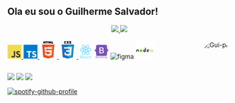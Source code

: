 ## Ola eu sou o Guilherme Salvador!
<div align="center">
  <a href="https://github.com/DevGuiSalvador">
 <img height="180em" src="https://github-readme-stats.vercel.app/api?username=DevGuiSalvador&show_icons=true&theme=light&include_all_commits=true&count_private=true"/>
 <img height="180em" src="https://github-readme-stats.vercel.app/api/top-langs/?username=devguisalvador&layout=compact&langs_count=7&theme=light"/>
</div>
<div style="display: inline_block"><br>
  <img src="https://raw.githubusercontent.com/devicons/devicon/master/icons/javascript/javascript-original.svg" alt="javascript" width="32" height="32"/>
  <img src="https://raw.githubusercontent.com/devicons/devicon/master/icons/typescript/typescript-original.svg" alt="typescript" width="32" height="32"/>
  <img src="https://raw.githubusercontent.com/devicons/devicon/master/icons/html5/html5-original-wordmark.svg" alt="html5" width="40" height="40"/>
  <img src="https://raw.githubusercontent.com/devicons/devicon/master/icons/css3/css3-original-wordmark.svg" alt="css3" width="40" height="40"/> </a>
  <img src="https://raw.githubusercontent.com/devicons/devicon/master/icons/react/react-original-wordmark.svg" alt="react" width="32" height="32"/>
  <img src="https://raw.githubusercontent.com/devicons/devicon/master/icons/bootstrap/bootstrap-plain-wordmark.svg" alt="bootstrap" width="32" height="32"/>
  <img src="https://www.vectorlogo.zone/logos/figma/figma-icon.svg" alt="figma" width="32" height="32"/>
  <img src="https://raw.githubusercontent.com/devicons/devicon/master/icons/nodejs/nodejs-original-wordmark.svg" alt="nodejs" width="40" height="40"/>
  <img align="right" alt="Gui-pic" height="150" style="border-radius:50px;" src="https://i.pinimg.com/474x/08/e5/ae/08e5aec8bb7817ebebe8aefae0825bed.jpg">
</div>
  
  ##
 
<div> 
  <a href="https://www.instagram.com/devguisalvador/" target="_blank"><img src="https://img.shields.io/badge/-Instagram-%23E4405F?style=for-the-badge&logo=instagram&logoColor=white" target="_blank"></a> 
  <a href = "https://mobile.twitter.com/DevGuiSalvador"><img src="https://img.shields.io/badge/Twitter-1DA1F2?style=for-the-badge&logo=twitter&logoColor=white"></a>
  <a href="https://www.linkedin.com/in/guilhermesalvador" target="_blank"><img src="https://img.shields.io/badge/-LinkedIn-%230077B5?style=for-the-badge&logo=linkedin&logoColor=white" target="_blank"></a> 

<br>
  
[![spotify-github-profile](https://spotify-github-profile.vercel.app/api/view?uid=guilhermegestroy&cover_image=true&theme=natemoo-re&bar_color=000000&bar_color_cover=true)](https://github.com/kittinan/spotify-github-profile)  

</div>
